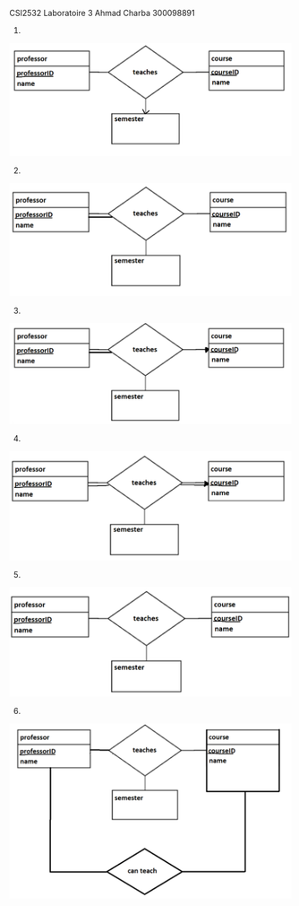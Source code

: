 CSI2532
Laboratoire 3
Ahmad Charba
300098891

1)
![Diagram XX](er_01.PNG)

2)
![Diagram XX](er_02.PNG)

3)
![Diagram XX](er_03.PNG)

4)
![Diagram XX](er_04.PNG)

5)
![Diagram XX](er_05.PNG)

6)
![Diagram XX](er_06.PNG)
